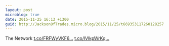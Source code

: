 ```yaml
---
layout: post
microblog: true
date: 2015-11-25 16:13 +1300
guid: http://JacksonOfTrades.micro.blog/2015/11/25/t669353117260128257.html
---
```

The Network [t.co/FRFWyVKF6...](https://t.co/FRFWyVKF64) [t.co/lVlkpWrKq...](https://t.co/lVlkpWrKqB)
